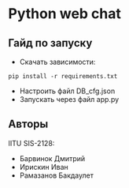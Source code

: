 # Python web chat
## Гайд по запуску
- Скачать зависимости:
```
pip install -r requirements.txt
```
- Настроить файл DB_cfg.json
- Запускать через файл app.py



## Авторы
IITU SIS-2128:
- Барвинок Дмитрий
- Ирискин Иван
- Рамазанов Бакдаулет